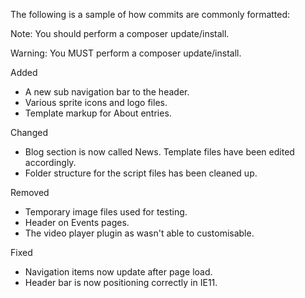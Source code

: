 The following is a sample of how commits are commonly formatted:

Note: You should perform a composer update/install.

Warning: You MUST perform a composer update/install.

Added
- A new sub navigation bar to the header.
- Various sprite icons and logo files.
- Template markup for About entries.

Changed
- Blog section is now called News. Template files have been edited accordingly.
- Folder structure for the script files has been cleaned up.

Removed
- Temporary image files used for testing.
- Header on Events pages.
- The video player plugin as wasn't able to customisable.

Fixed
- Navigation items now update after page load.
- Header bar is now positioning correctly in IE11.
